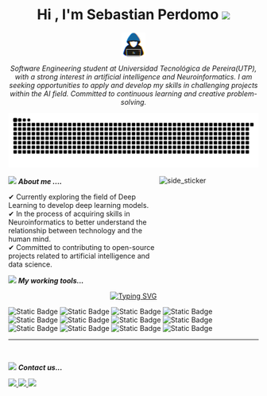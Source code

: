 <h1 align="center">Hi , I'm Sebastian Perdomo <img src="https://media.giphy.com/media/TEnXkcsHrP4YedChhA/giphy.gif" width="35"></h1>





<div align="center">
<picture><img src="https://github.com/0xAbdulKhalid/0xAbdulKhalid/raw/main/assets/mdImages/about_me.gif" width = 50px align="center"></picture> 
 
</div>

<p align="center">


  <em>
    Software Engineering student at Universidad Tecnológica de Pereira(UTP), with a strong interest in artificial intelligence and Neuroinformatics. I am seeking opportunities to apply and develop my skills in challenging projects within the AI field. Committed to continuous learning and creative problem-solving.
  </em> 
  <br>

<p align = "center">
	<img src = "https://github.com/7oSkaaa/7oSkaaa/blob/output/github-contribution-grid-snake.svg?" alt = "Snake Game"/>
</p>
  
<img align="right" width=200px height=200px alt="side_sticker" src="https://media.giphy.com/media/TEnXkcsHrP4YedChhA/giphy.gif" />

<img src="https://media.giphy.com/media/iY8CRBdQXODJSCERIr/giphy.gif" width="30px">&nbsp;***About me ....***

✔ Currently exploring the field of Deep Learning to develop deep learning models. <br>
✔ In the process of acquiring skills in Neuroinformatics to better understand the relationship between technology and the human mind.<br>
✔ Committed to contributing to open-source projects related to artificial intelligence and data science.<br>
 

<img src="https://media.giphy.com/media/iY8CRBdQXODJSCERIr/giphy.gif" width="30px">&nbsp;***My working tools...***
  <p align="center">
    <a href="https://git.io/typing-svg"><img src="https://readme-typing-svg.demolab.com?font=Fira+Code&pause=1000&color=1EA900&center=true&vCenter=true&random=false&width=435&lines=Java;Jupyter;HTML;CSS;Sqlite;Matplotlib;Pandas;Numpy;Javascript;TensorFlow" alt="Typing SVG" /></a>
  </p>


![Static Badge](https://img.shields.io/badge/TensorFlow-orange?logo=tensorflow&logoColor=white)
![Static Badge](https://img.shields.io/badge/Numpy-%23013243?logo=numpy&logoColor=white)
![Static Badge](https://img.shields.io/badge/Pandas-%23150458?logo=pandas&logoColor=white)
![Static Badge](https://img.shields.io/badge/Jupyter-white?logo=jupyter)
![Static Badge](https://img.shields.io/badge/SqLite-blue?logo=sqlite)
![Static Badge](https://img.shields.io/badge/MongoDB-%2347A248?logo=mongodb&logoColor=white)
![Static Badge](https://img.shields.io/badge/HTML-%23E34F26?logo=html5&logoColor=white)
![Static Badge](https://img.shields.io/badge/CSS-blue?logo=CSS3)
![Static Badge](https://img.shields.io/badge/JavaScript-yellow?logo=JavaScript&logoColor=white)
![Static Badge](https://img.shields.io/badge/Python-%233776AB?logo=python&logoColor=white)
![Static Badge](https://img.shields.io/badge/VisualStudioCode-%23007ACC?logo=visualstudiocode&logoColor=white)
![Static Badge](https://img.shields.io/badge/Notion-black?logo=notion&logoColor=white)




****

<br>



<img src="https://media.giphy.com/media/iY8CRBdQXODJSCERIr/giphy.gif" width="30px">&nbsp;***Contact us...***

<a href="https://www.instagram.com/sebas.26.1/" target="_blank">
<img src=https://img.shields.io/badge/Instagram-purple?logo=Instagram&logoColor=white />
  
<a href="https://x.com/Sapr_wolf?t=y82TxAcLIT8SvQVKxqZ8Zw&s=09" target="_blank">
<img src=https://img.shields.io/badge/Twitter-black?logo=x&logoColor=white />
  
<a href="mailto:sapr262004@gmail.com" target="_blank">
<img src=https://img.shields.io/badge/Gmail-%23EA4335?logo=gmail&logoColor=white />
  




